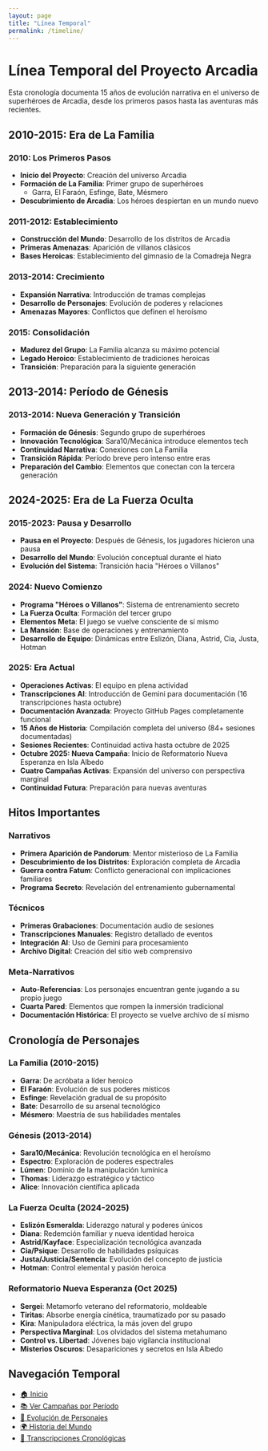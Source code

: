 ```yaml
---
layout: page
title: "Línea Temporal"
permalink: /timeline/
---
```


# Línea Temporal del Proyecto Arcadia

Esta cronología documenta 15 años de evolución narrativa en el universo de superhéroes de Arcadia, desde los primeros pasos hasta las aventuras más recientes.

## 2010-2015: Era de La Familia

### 2010: Los Primeros Pasos
- **Inicio del Proyecto**: Creación del universo Arcadia
- **Formación de La Familia**: Primer grupo de superhéroes
  - Garra, El Faraón, Esfinge, Bate, Mésmero
- **Descubrimiento de Arcadia**: Los héroes despiertan en un mundo nuevo

### 2011-2012: Establecimiento
- **Construcción del Mundo**: Desarrollo de los distritos de Arcadia
- **Primeras Amenazas**: Aparición de villanos clásicos
- **Bases Heroicas**: Establecimiento del gimnasio de la Comadreja Negra

### 2013-2014: Crecimiento
- **Expansión Narrativa**: Introducción de tramas complejas
- **Desarrollo de Personajes**: Evolución de poderes y relaciones
- **Amenazas Mayores**: Conflictos que definen el heroísmo

### 2015: Consolidación
- **Madurez del Grupo**: La Familia alcanza su máximo potencial
- **Legado Heroico**: Establecimiento de tradiciones heroicas
- **Transición**: Preparación para la siguiente generación

## 2013-2014: Período de Génesis

### 2013-2014: Nueva Generación y Transición
- **Formación de Génesis**: Segundo grupo de superhéroes
- **Innovación Tecnológica**: Sara10/Mecánica introduce elementos tech
- **Continuidad Narrativa**: Conexiones con La Familia
- **Transición Rápida**: Período breve pero intenso entre eras
- **Preparación del Cambio**: Elementos que conectan con la tercera generación

## 2024-2025: Era de La Fuerza Oculta

### 2015-2023: Pausa y Desarrollo
- **Pausa en el Proyecto**: Después de Génesis, los jugadores hicieron una pausa
- **Desarrollo del Mundo**: Evolución conceptual durante el hiato
- **Evolución del Sistema**: Transición hacia "Héroes o Villanos"

### 2024: Nuevo Comienzo
- **Programa "Héroes o Villanos"**: Sistema de entrenamiento secreto
- **La Fuerza Oculta**: Formación del tercer grupo
- **Elementos Meta**: El juego se vuelve consciente de sí mismo
- **La Mansión**: Base de operaciones y entrenamiento
- **Desarrollo de Equipo**: Dinámicas entre Eslizón, Diana, Astrid, Cia, Justa, Hotman

### 2025: Era Actual
- **Operaciones Activas**: El equipo en plena actividad
- **Transcripciones AI**: Introducción de Gemini para documentación (16 transcripciones hasta octubre)
- **Documentación Avanzada**: Proyecto GitHub Pages completamente funcional
- **15 Años de Historia**: Compilación completa del universo (84+ sesiones documentadas)
- **Sesiones Recientes**: Continuidad activa hasta octubre de 2025
- **Octubre 2025: Nueva Campaña**: Inicio de Reformatorio Nueva Esperanza en Isla Albedo
- **Cuatro Campañas Activas**: Expansión del universo con perspectiva marginal
- **Continuidad Futura**: Preparación para nuevas aventuras

## Hitos Importantes

### Narrativos
- **Primera Aparición de Pandorum**: Mentor misterioso de La Familia
- **Descubrimiento de los Distritos**: Exploración completa de Arcadia
- **Guerra contra Fatum**: Conflicto generacional con implicaciones familiares
- **Programa Secreto**: Revelación del entrenamiento gubernamental

### Técnicos
- **Primeras Grabaciones**: Documentación audio de sesiones
- **Transcripciones Manuales**: Registro detallado de eventos
- **Integración AI**: Uso de Gemini para procesamiento
- **Archivo Digital**: Creación del sitio web comprensivo

### Meta-Narrativos
- **Auto-Referencias**: Los personajes encuentran gente jugando a su propio juego
- **Cuarta Pared**: Elementos que rompen la inmersión tradicional
- **Documentación Histórica**: El proyecto se vuelve archivo de sí mismo

## Cronología de Personajes

### La Familia (2010-2015)
- **Garra**: De acróbata a líder heroico
- **El Faraón**: Evolución de sus poderes místicos
- **Esfinge**: Revelación gradual de su propósito
- **Bate**: Desarrollo de su arsenal tecnológico
- **Mésmero**: Maestría de sus habilidades mentales

### Génesis (2013-2014)
- **Sara10/Mecánica**: Revolución tecnológica en el heroísmo
- **Espectro**: Exploración de poderes espectrales
- **Lúmen**: Dominio de la manipulación lumínica
- **Thomas**: Liderazgo estratégico y táctico
- **Alice**: Innovación científica aplicada

### La Fuerza Oculta (2024-2025)
- **Eslizón Esmeralda**: Liderazgo natural y poderes únicos
- **Diana**: Redemción familiar y nueva identidad heroica
- **Astrid/Kayface**: Especialización tecnológica avanzada
- **Cia/Psique**: Desarrollo de habilidades psíquicas
- **Justa/Justicia/Sentencia**: Evolución del concepto de justicia
- **Hotman**: Control elemental y pasión heroica

### Reformatorio Nueva Esperanza (Oct 2025)
- **Sergei**: Metamorfo veterano del reformatorio, moldeable
- **Tiritas**: Absorbe energía cinética, traumatizado por su pasado
- **Kira**: Manipuladora eléctrica, la más joven del grupo
- **Perspectiva Marginal**: Los olvidados del sistema metahumano
- **Control vs. Libertad**: Jóvenes bajo vigilancia institucional
- **Misterios Oscuros**: Desapariciones y secretos en Isla Albedo

## Navegación Temporal

- [🏠 Inicio](/)
- [📚 Ver Campañas por Período](campaigns/)
- [🦸 Evolución de Personajes](characters/)
- [🌍 Historia del Mundo](world-building/history/)
- [📜 Transcripciones Cronológicas](transcriptions/)